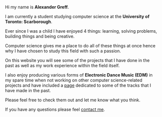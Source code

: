 Hi my name is **Alexander Greff**. 

I am currently a student studying computer science at the **University of Toronto: Scarborough**. 

Ever since I was a child I have enjoyed 4 things: learning, solving problems, building things and being creative. 

Computer science gives me a place to do all of these things at once hence why I have chosen to study this field with such a passion. 

On this website you will see some of the projects that I have done in the past as well as my work experience within the field itself. 

I also enjoy producing various forms of **Electronic Dance Music (EDM)** in my spare time when not working on other computer science-related projects and have included a [page](music) dedicated to some of the tracks that I have made in the past. 

Please feel free to check them out and let me know what you think. 

If you have any questions please feel [contact me](contact).
